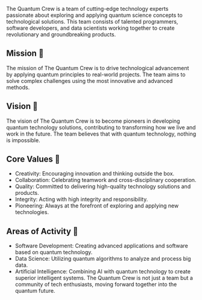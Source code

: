 The Quantum Crew  is a team of cutting-edge technology experts passionate about exploring and applying quantum science concepts to technological solutions. This team consists of talented programmers, software developers, and data scientists working together to create revolutionary and groundbreaking products.

## Mission 🥇
The mission of The Quantum Crew is to drive technological advancement by applying quantum principles to real-world projects. The team aims to solve complex challenges using the most innovative and advanced methods.

## Vision 👀
The vision of The Quantum Crew is to become pioneers in developing quantum technology solutions, contributing to transforming how we live and work in the future. The team believes that with quantum technology, nothing is impossible.

## Core Values 🌱
- Creativity: Encouraging innovation and thinking outside the box.
- Collaboration: Celebrating teamwork and cross-disciplinary cooperation.
- Quality: Committed to delivering high-quality technology solutions and products.
- Integrity: Acting with high integrity and responsibility.
- Pioneering: Always at the forefront of exploring and applying new technologies.
## Areas of Activity 🌵
- Software Development: Creating advanced applications and software based on quantum technology.
- Data Science: Utilizing quantum algorithms to analyze and process big data.
- Artificial Intelligence: Combining AI with quantum technology to create superior intelligent systems.
The Quantum Crew is not just a team but a community of tech enthusiasts, moving forward together into the quantum future.
